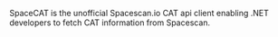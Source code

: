 SpaceCAT is the unofficial Spacescan.io CAT api client enabling .NET developers to fetch CAT information from Spacescan.